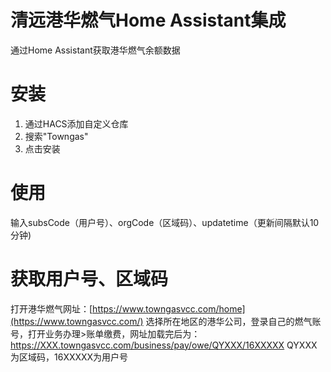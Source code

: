# 清远港华燃气Home Assistant集成
通过Home Assistant获取港华燃气余额数据

# 安装
1. 通过HACS添加自定义仓库
2. 搜索"Towngas" 
3. 点击安装
   
# 使用
输入subsCode（用户号）、orgCode（区域码）、updatetime（更新间隔默认10分钟)

# 获取用户号、区域码
打开港华燃气网址：[https://www.towngasvcc.com/home](https://www.towngasvcc.com/)
选择所在地区的港华公司，登录自己的燃气账号，打开业务办理>账单缴费，网址加载完后为：https://XXX.towngasvcc.com/business/pay/owe/QYXXX/16XXXXX
QYXXX为区域码，16XXXXX为用户号

